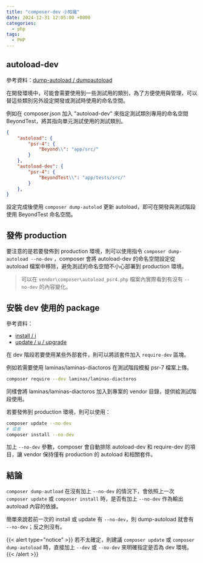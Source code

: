 ```yaml
---
title: "composer-dev 小知識"
date: 2024-12-31 12:05:00 +0800
categories: 
  - php
tags:
  - PHP
---
```


## autoload-dev

參考資料：[dump-autoload / dumpautoload](https://getcomposer.org/doc/03-cli.md#dump-autoload-dumpautoload)

在開發環境中，可能會需要使用到一些測試用的類別，為了方便使用與管理，可以替這些類別另外設定開發或測試時使用的命名空間。

例如在 composer.json 加入 "autoload-dev" 來指定測試類別專用的命名空間 BeyondTest，將其指向單元測試使用的測試類別。

```json
{
    "autoload": {
        "psr-4": {
            "Beyond\\": "app/src/"
        }
    },
    "autoload-dev": {
        "psr-4": {
            "BeyondTest\\": "app/tests/src/"
        }
    },
}
```

設定完成後使用 `composer dump-autolod` 更新 autoload，即可在開發與測試階段使用 BeyondTest 命名空間。

## 發佈 production

要注意的是若要發佈到 production 環境，則可以使用指令 `composer dump-autoload --no-dev` ，composer 會將 autoload-dev 的命名空間設定從 autoload 檔案中移除，避免測試的命名空間不小心部署到 production 環境。

> 可以在 `vendor\composer\autoload_psr4.php` 檔案內實際看到有沒有 `--no-dev` 的內容變化。

## 安裝 dev 使用的 package

參考資料：

- [install / i](https://getcomposer.org/doc/03-cli.md#install-i)
- [update / u / upgrade](https://getcomposer.org/doc/03-cli.md#update-u-upgrade)

在 dev 階段若要使用某些外部套件，則可以將該套件加入 `require-dev` 區塊。

例如若需要使用 laminas/laminas-diactoros 在測試階段模擬 psr-7 檔案上傳。

```bash
composer require --dev laminas/laminas-diactoros
```

同樣會將 laminas/laminas-diactoros 加入到專案的 vendor 目錄，提供給測試階段使用。

若要發佈到 production 環境，則可以使用：

```bash
composer update --no-dev
# 或者
composer install --no-dev
```

加上 `--no-dev` 參數，composer 會自動排除 autoload-dev 和 require-dev 的項目，讓 vendor 保持僅有 production 的 autoload 和相關套件。

## 結論

`composer dump-autload` 在沒有加上 `--no-dev` 的情況下，會依照上一次 `composer update` 或 `composer install` 時，是否有加上 `--no-dev` 作為輸出 autoload 內容的依據。

簡單來說若前一次的 install 或 update 有 `--no-dev`，則 dump-autoload 就會有 `--no-dev`；反之則沒有。

{{< alert type="notice" >}}
若不太確定，則建議 `composer update` 或 `composer dump-autoload` 時，直接加上 `--dev` 或 `--no-dev` 來明確指定是否為 dev 環境。
{{< /alert >}}
